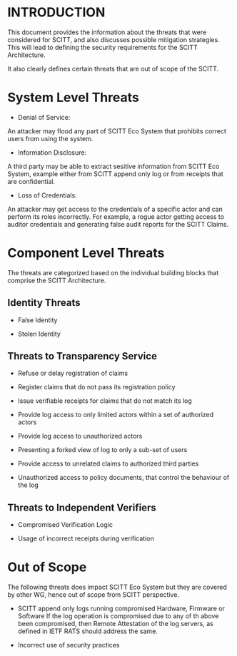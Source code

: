 
# INTRODUCTION

This document provides the information about the threats that were considered for SCITT, and also discusses possible mitigation strategies. This will lead to defining the security requirements for the SCITT Architecture.

It also clearly defines certain threats that are out of scope of the SCITT.


# System Level Threats

* Denial of Service: 

An attacker may flood any part of SCITT Eco System that prohibits correct users from using the system.

* Information Disclosure:

A third party may be able to extract sesitive information from SCITT Eco System, example either from SCITT append only log or from receipts that are confidential.

* Loss of Credentials:

An attacker may get access to the credentials of a specific actor and can perform its roles incorrectly. For example, a rogue actor getting access to auditor credentials and generating false audit reports for the SCITT Claims.


# Component Level Threats
The threats are categorized based on the individual building blocks that comprise the SCITT Architecture.

## Identity Threats

* False Identity

* Stolen Identity

## Threats to Transparency Service

* Refuse or delay registration of claims

* Register claims that do not pass its registration policy

* Issue verifiable receipts for claims that do not match its log

* Provide log access to only limited actors within a set of authorized actors 

* Provide log access to unauthorized actors

* Presenting a forked view of log to only a sub-set of users

* Provide access to unrelated claims to authorized third parties

* Unauthorized access to policy documents, that control the behaviour of the log

## Threats to Independent Verifiers

* Compromised Verification Logic

* Usage of incorrect receipts during verification

# Out of Scope

The following threats does impact SCITT Eco System but they are covered by other WG, hence out of scope from SCITT perspective.

* SCITT append only logs running compromised Hardware, Firmware or Software
If the log operation is compromised due to any of th above been compromised, then Remote Attestation of the log servers, as defined in IETF RATS should address the same.

* Incorrect use of security practices

